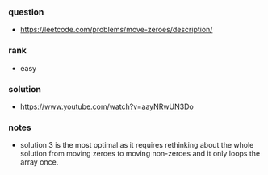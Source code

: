 ### question
- https://leetcode.com/problems/move-zeroes/description/

### rank
- easy

### solution
- https://www.youtube.com/watch?v=aayNRwUN3Do

### notes
- solution 3 is the most optimal as it requires rethinking about the whole solution from moving zeroes to moving non-zeroes and it only loops the array once.